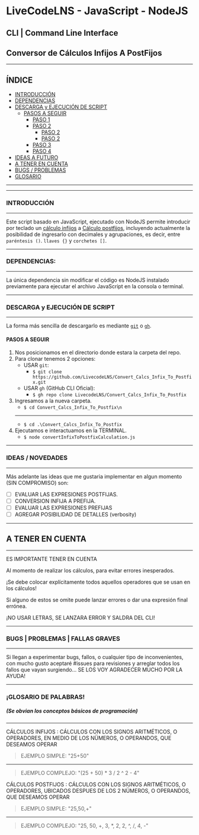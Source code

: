 # LiveCodeLNS - JavaScript - NodeJS
## CLI | Command Line Interface
## Conversor de Cálculos Infijos A PostFijos

---
## ÍNDICE <a name="indice"></a>
- [INTRODUCCIÓN](#intro)
- [DEPENDENCIAS](#dependencies)
- [DESCARGA y EJECUCIÓN DE SCRIPT](download_install)
    - [PASOS A SEGUIR](#steps)
        - [PASO 1](#step_1)
        - [PASO 2](#step_2)
            - [PASO 2](#step_2_1)
            - [PASO 2](#step_2_2)
        - [PASO 3](#step_3)
        - [PASO 4](#step_4)
- [IDEAS A FUTURO](#improvements)
- [A TENER EN CUENTA](#tenerEnCuenta)
- [BUGS / PROBLEMAS](#issues)
- [GLOSARIO](#glosario)
---

---
### INTRODUCCIÓN <a name="intro"></a>
---

Este script basado en JavaScript, ejecutado con NodeJS permite introducir por teclado un [cálculo infijos](#infijo_glosario) a [Cálculo postfijos](#postfijo_glosario), incluyendo actualmente la posibilidad de ingresarlo con decimales y agrupaciones, es decir, entre `paréntesis ()`. `llaves {}` y `corchetes []`.

---
### DEPENDENCIAS: <a name="dependencies"></a>
---

La única dependencia sin modificar el código es NodeJS instalado previamente para ejecutar el archivo JavaScript en la consola o terminal.

---
### DESCARGA y EJECUCIÓN DE SCRIPT <a name="download_install"></a>
---

La forma más sencilla de descargarlo es mediante [`git`](downloadGIT) o [`gh`](downloadGHCLI).

#### PASOS A SEGUIR <a name="steps"></a>

<a name="step_1"></a>
1. Nos posicionamos en el directorio donde estara la carpeta del repo.
<a name="step_2"></a>
2. Para clonar tenemos 2 opciones:
<a name="step_2_1"></a>
    - USAR `git`:
        - `$ git clone https://github.com/LivecodeLNS/Convert_Calcs_Infix_To_Postfix.git`
<a name="step_2_2"></a>
    - USAR `gh` (GitHub CLI Oficial):
        - `$ gh repo clone LivecodeLNS/Convert_Calcs_Infix_To_Postfix`
<a name="step_3"></a>
3. Ingresamos a la nueva carpeta.
    - `$ cd Convert_Calcs_Infix_To_Postfix\n`
    ---
    - `$ cd .\Convert_Calcs_Infix_To_Postfix`
<a name="step_4"></a>
4. Ejecutamos e interactuamos en la TERMINAL.
    - `$ node convertInfixToPostfixCalculation.js`

---
### IDEAS / NOVEDADES <a name="improvements"></a>
---

Más adelante las ideas que me gustaria implementar en algun momento (SIN COMPROMISO) son:
- [ ] EVALUAR LAS EXPRESIONES POSTFIJAS.
- [ ] CONVERSION INFIJA A PREFIJA.
- [ ] EVALUAR LAS EXPRESIONES PREFIJAS
- [ ] AGREGAR POSIBILIDAD DE DETALLES (verbosity)

---
## A TENER EN CUENTA <a name="tenerEnCuenta"></a>
---

ES IMPORTANTE TENER EN CUENTA

Al momento de realizar los cálculos, para evitar errores inesperados.

¡Se debe colocar explícitamente todos aquellos operadores que se usan en los cálculos!

Si alguno de estos se omite puede lanzar errores o dar una expresión final errónea.

¡NO USAR LETRAS, SE LANZARA ERROR Y SALDRA DEL CLI!

---
### BUGS | PROBLEMAS | FALLAS GRAVES <a name="issues"></a>
---

Si llegan a experimentar bugs, fallos, o cualquier tipo de inconvenientes, con mucho gusto aceptaré #issues para revisiones y arreglar todos los fallos que vayan surgiendo... SE LOS VOY AGRADECER MUCHO POR LA AYUDA!

---
### ¡GLOSARIO DE PALABRAS! <a name="glosario"></a>
##### (Se obvian los conceptos básicos de programación)
---

<a name="infijo_glosario"></a>
CÁLCULOS INFIJOS
: CÁLCULOS CON LOS SIGNOS ARITMÉTICOS, O OPERADORES, EN MEDIO DE LOS NÜMEROS, O OPERANDOS, QUE DESEAMOS OPERAR 
> EJEMPLO SIMPLE: "25+50" 
---
> EJEMPLO COMPLEJO: "(25 + 50) * 3 / 2 ^ 2 - 4"

<a name="postfijo_glosario"></a>
CÁLCULOS POSTFIJOS
: CÁLCULOS CON LOS SIGNOS ARITMÉTICOS, O OPERADORES, UBICADOS DESPUES DE LOS 2 NÜMEROS, O OPERANDOS, QUE DESEAMOS OPERAR 
> EJEMPLO SIMPLE: "25,50,+"
---
> EJEMPLO COMPLEJO: "25, 50, +, 3, *, 2, 2, ^, /, 4, -"

[downloadGIT]: ""
[downloadGHCLI]: ""